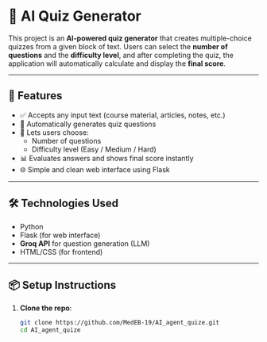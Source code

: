 # 🧠 AI Quiz Generator

This project is an **AI-powered quiz generator** that creates multiple-choice quizzes from a given block of text. Users can select the **number of questions** and the **difficulty level**, and after completing the quiz, the application will automatically calculate and display the **final score**.

---

## 🚀 Features

- ✅ Accepts any input text (course material, articles, notes, etc.)
- 🧩 Automatically generates quiz questions
- 🎯 Lets users choose:
  - Number of questions
  - Difficulty level (Easy / Medium / Hard)
- 📊 Evaluates answers and shows final score instantly
- 🌐 Simple and clean web interface using Flask

---

## 🛠️ Technologies Used

- Python
- Flask (for web interface)
- **Groq API** for question generation (LLM)
- HTML/CSS (for frontend)

---

## 📦 Setup Instructions

1. **Clone the repo**:

   ```bash
   git clone https://github.com/MedEB-19/AI_agent_quize.git
   cd AI_agent_quize
